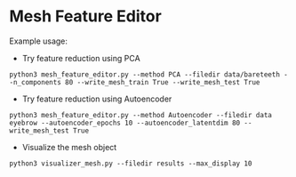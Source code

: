 # Mesh Feature Editor

Example usage:
- Try feature reduction using PCA<br>
```
python3 mesh_feature_editor.py --method PCA --filedir data/bareteeth --n_components 80 --write_mesh_train True --write_mesh_test True
```
- Try feature reduction using Autoencoder<br>
```
python3 mesh_feature_editor.py --method Autoencoder --filedir data eyebrow --autoencoder_epochs 10 --autoencoder_latentdim 80 --write_mesh_test True
```
- Visualize the mesh object
```
python3 visualizer_mesh.py --filedir results --max_display 10
```